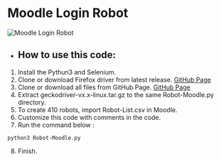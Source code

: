 # Moodle Login Robot

![Moodle Login Robot](https://miro.medium.com/max/1086/1*6oYKXtP3uUHT3Aybxif20g.png)

- ## How to use this code:

1. Install the Pythun3 and Selenium.
2. Clone or download Firefox driver from latest release. [GitHub Page](https://github.com/mozilla/geckodriver/releases)
3. Clone or download all files from GitHub Page. [GitHub Page](https://github.com/zakery1369/Robots/tree/Moodle-Login)
4. Extract geckodriver-vx.x-linux.tar.gz to the same Robot-Moodle.py directory.
5. To create 410 robots, import Robot-List.csv in Moodle.
6. Customize this code with comments in the code.
7. Run the command below :
```
python3 Robot-Moodle.py
```
8. Finish.

